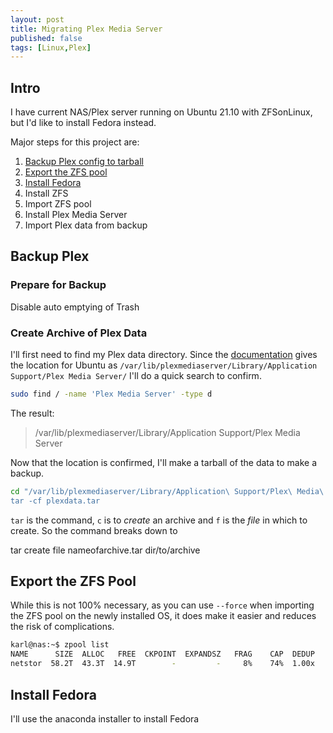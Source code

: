 ```yaml
---
layout: post
title: Migrating Plex Media Server
published: false
tags: [Linux,Plex]
---
```



## Intro

I have current NAS/Plex server running on Ubuntu 21.10 with ZFSonLinux, but I'd like to install Fedora instead.

Major steps for this project are:

1. [Backup Plex config to tarball](#backup-plex)
2. [Export the ZFS pool](#export-the-zfs-pool)
3. [Install Fedora](#install-fedora)
4. Install ZFS
5. Import ZFS pool
6. Install Plex Media Server
7. Import Plex data from backup

## Backup Plex

### Prepare for Backup

Disable auto emptying of Trash

### Create Archive of Plex Data

I'll first need to find my Plex data directory. Since the [documentation](https://support.plex.tv/articles/202915258-where-is-the-plex-media-server-data-directory-located/) gives the location for Ubuntu as `/var/lib/plexmediaserver/Library/Application Support/Plex Media Server/` I'll do a quick search to confirm.

````bash
sudo find / -name 'Plex Media Server' -type d
````

The result:

>/var/lib/plexmediaserver/Library/Application Support/Plex Media Server

Now that the location is confirmed, I'll make a tarball of the data to make a backup.

````bash
cd "/var/lib/plexmediaserver/Library/Application\ Support/Plex\ Media\ Server
tar -cf plexdata.tar 
````

`tar` is the command, `c` is to *create* an archive and `f` is the *file* in which to create. So the command breaks down to

tar create file nameofarchive.tar dir/to/archive
<!--
The newly create tar file is a bit big (23G), so I'm going to compress it with bzip2:

````bash
bzip2 plexdata.tar
````
-->

## Export the ZFS Pool

While this is not 100% necessary, as you can use `--force` when importing the ZFS pool on the newly installed OS, it does make it easier and reduces the risk of complications.

````bash
karl@nas:~$ zpool list
NAME      SIZE  ALLOC   FREE  CKPOINT  EXPANDSZ   FRAG    CAP  DEDUP    HEALTH  ALTROOT
netstor  58.2T  43.3T  14.9T        -         -     8%    74%  1.00x    ONLINE  -
````

## Install Fedora

I'll use the anaconda installer to install Fedora 